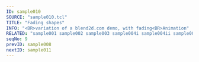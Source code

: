 ```yaml
---
ID: sample010
SOURCE: "sample010.tcl"
TITLE: "Fading shapes"
INFO: "<BR>variation of a blend2d.com demo, with fading<BR>Animation"
RELATED: "sample001 sample002 sample003 sample004i sample004ii sample005 sample006 sample007 sample008"
seqNo: 9
prevID: sample008
nextID: sample011
---
```


